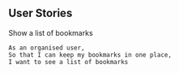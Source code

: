 ## User Stories

Show a list of bookmarks

```
As an organised user,
So that I can keep my bookmarks in one place,
I want to see a list of bookmarks

```

